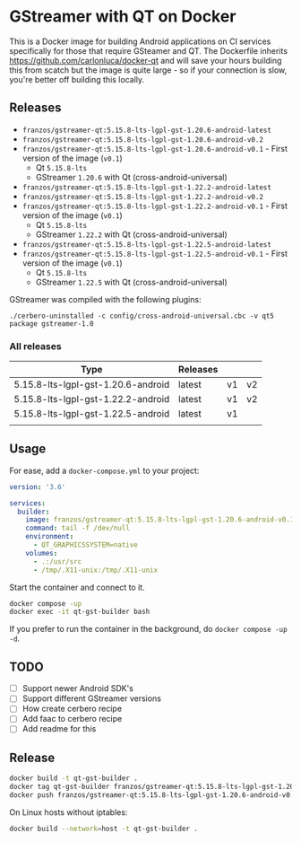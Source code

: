 # GStreamer with QT on Docker

This is a Docker image for building Android applications on CI services specifically for those that require GSteamer and QT. The Dockerfile inherits https://github.com/carlonluca/docker-qt and will save your hours building this from scatch but the image is quite large - so if your connection is slow, you're better off building this locally.

## Releases


- `franzos/gstreamer-qt:5.15.8-lts-lgpl-gst-1.20.6-android-latest`
- `franzos/gstreamer-qt:5.15.8-lts-lgpl-gst-1.20.6-android-v0.2`
- `franzos/gstreamer-qt:5.15.8-lts-lgpl-gst-1.20.6-android-v0.1` - First version of the image (`v0.1`)
  - Qt `5.15.8-lts`
  - GStreamer `1.20.6` with Qt (cross-android-universal)
- `franzos/gstreamer-qt:5.15.8-lts-lgpl-gst-1.22.2-android-latest`
- `franzos/gstreamer-qt:5.15.8-lts-lgpl-gst-1.22.2-android-v0.2`
- `franzos/gstreamer-qt:5.15.8-lts-lgpl-gst-1.22.2-android-v0.1` - First version of the image (`v0.1`)
  - Qt `5.15.8-lts`
  - GStreamer `1.22.2` with Qt (cross-android-universal)
- `franzos/gstreamer-qt:5.15.8-lts-lgpl-gst-1.22.5-android-latest`
- `franzos/gstreamer-qt:5.15.8-lts-lgpl-gst-1.22.5-android-v0.1` - First version of the image (`v0.1`)
  - Qt `5.15.8-lts`
  - GStreamer `1.22.5` with Qt (cross-android-universal)

GStreamer was compiled with the following plugins:

```
./cerbero-uninstalled -c config/cross-android-universal.cbc -v qt5 package gstreamer-1.0
```

### All releases

| Type                               | Releases |    |    |
|------------------------------------|----------|----|----|
| 5.15.8-lts-lgpl-gst-1.20.6-android | latest   | v1 | v2 |
| 5.15.8-lts-lgpl-gst-1.22.2-android | latest   | v1 | v2 |
| 5.15.8-lts-lgpl-gst-1.22.5-android | latest   | v1 |    |
|                                    |          |    |    |

## Usage

For ease, add a `docker-compose.yml` to your project:

```yaml
version: '3.6'

services:
  builder:
    image: franzos/gstreamer-qt:5.15.8-lts-lgpl-gst-1.20.6-android-v0.1
    command: tail -f /dev/null
    environment:
      - QT_GRAPHICSSYSTEM=native
    volumes:
      - .:/usr/src
      - /tmp/.X11-unix:/tmp/.X11-unix
```

Start the container and connect to it.

```bash
docker compose -up
docker exec -it qt-gst-builder bash
```

If you prefer to run the container in the background, do `docker compose -up -d`.

## TODO

- [ ] Support newer Android SDK's
- [ ] Support different GStreamer versions
- [ ] How create cerbero recipe
- [ ] Add faac to cerbero recipe
- [ ] Add readme for this

## Release

```bash
docker build -t qt-gst-builder .
docker tag qt-gst-builder franzos/gstreamer-qt:5.15.8-lts-lgpl-gst-1.20.6-android-v0.1
docker push franzos/gstreamer-qt:5.15.8-lts-lgpl-gst-1.20.6-android-v0.1
```

On Linux hosts without iptables:

```bash
docker build --network=host -t qt-gst-builder .
```